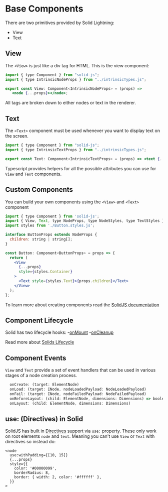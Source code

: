 # Base Components

There are two primitives provided by Solid Lightning:

- View
- Text

## View

The `<View>` is just like a div tag for HTML. This is the view component:

```jsx
import { type Component } from "solid-js";
import { type IntrinsicNodeProps } from "../intrinsicTypes.js";

export const View: Component<IntrinsicNodeProps> = (props) =>
   <node {...props}></node>;
```

All tags are broken down to either nodes or text in the renderer.

## Text

The `<Text>` component must be used whenever you want to display text on the screen.

```jsx
import { type Component } from "solid-js";
import { type IntrinsicTextProps } from "../intrinsicTypes.js";

export const Text: Component<IntrinsicTextProps> = (props) => <text {...props}></text>

```

Typescript provides helpers for all the possible attributes you can use for `View` and `Text` components.

## Custom Components

You can build your own components using the `<View>` and `<Text>` component

```jsx
import { type Component } from 'solid-js';
import { View, Text, type NodeProps, type NodeStyles, type TextStyles } from '@lightningjs/solid';
import styles from './Button.styles.js';

interface ButtonProps extends NodeProps {
  children: string | string[];
}

const Button: Component<ButtonProps> = props => {
  return (
    <View
      {...props}
      style={styles.Container}
    >
      <Text style={styles.Text}>{props.children}</Text>
    </View>
  );
};
```

To learn more about creating components read the [SolidJS documentation](https://docs.solidjs.com/guides/foundations/understanding-components)

## Component Lifecycle

Solid has two lifecycle hooks: -[onMount](https://www.solidjs.com/docs/latest/api#onmount) -[onCleanup](https://www.solidjs.com/docs/latest/api#oncleanup)

Read more about [Solids Lifecycle](https://docs.solidjs.com/references/api-reference/lifecycles/onMount)

## Component Events

`View` and `Text` provide a set of event handlers that can be used in various stages of a node creation process.

```jsx
  onCreate: (target: ElementNode)
  onLoad: (target: INode, nodeLoadedPayload: NodeLoadedPayload)
  onFail: (target: INode, nodeFailedPayload: NodeFailedPayload)
  onBeforeLayout: (child: ElementNode, dimensions: Dimensions) => boolean
  onLayout: (child: ElementNode, dimensions: Dimensions)
```

## use: (Directives) in Solid

SolidJS has built in [Directives](https://www.solidjs.com/docs/latest/api#use___) support via `use:` property. These only work on root elements `node` and `text`. Meaning you can't use `View` or `Text` with directives so instead do:

```
<node
  use:withPadding={[10, 15]}
  {...props}
  style={{
    color: '#00000099',
    borderRadius: 8,
    border: { width: 2, color: '#ffffff' },
  }}
>
```
